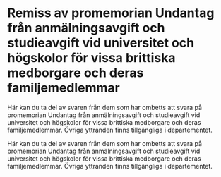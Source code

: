 # Remiss av promemorian Undantag från anmälningsavgift och studieavgift vid universitet och högskolor för vissa brittiska medborgare och deras familjemedlemmar

Här kan du ta del av svaren från dem som har ombetts att svara på promemorian Undantag från anmälningsavgift och studieavgift vid universitet och högskolor för vissa brittiska medborgare och deras familjemedlemmar. Övriga yttranden finns tillgängliga i departementet.

Här kan du ta del av svaren från dem som har ombetts att svara på promemorian Undantag från anmälningsavgift och studieavgift vid universitet och högskolor för vissa brittiska medborgare och deras familjemedlemmar. Övriga yttranden finns tillgängliga i departementet.

